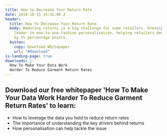 ```yaml
---
title: How to Decrease Your Return Rate
date: 2018-10-15 15:32:00 Z
header:
  title: How to Decrease Your Return Rate
  body: Reducing returns is a big challenge for some retailers. Dressipi is the global
    leader in one-to-one fashion personalisation, helping retailers decrease returns
    by 5% percentage points.
  button:
    copy: Download Whitepaper
    url: "#download"
is-landing-page: true
downloads: |-
  How To Make Your Data Work
  Harder To Reduce Garment Return Rates
---
```


## Download our free whitepaper 'How To Make Your Data Work Harder To Reduce Garment Return Rates' to learn:

* How to leverage the data you hold to reduce return rates
* The importance of understanding the key drivers behind returns 
* How personalisation can help tackle the issue
